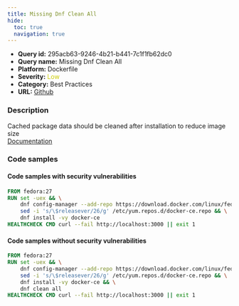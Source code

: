```yaml
---
title: Missing Dnf Clean All
hide:
  toc: true
  navigation: true
---
```


<style>
  .highlight .hll {
    background-color: #ff171742;
  }
  .md-content {
    max-width: 1100px;
    margin: 0 auto;
  }
</style>

-   **Query id:** 295acb63-9246-4b21-b441-7c1f1fb62dc0
-   **Query name:** Missing Dnf Clean All
-   **Platform:** Dockerfile
-   **Severity:** <span style="color:#CC0">Low</span>
-   **Category:** Best Practices
-   **URL:** [Github](https://github.com/Checkmarx/kics/tree/master/assets/queries/dockerfile/missing_dnf_clean_all)

### Description
Cached package data should be cleaned after installation to reduce image size<br>
[Documentation](https://docs.docker.com/develop/develop-images/dockerfile_best-practices/)

### Code samples
#### Code samples with security vulnerabilities
```dockerfile title="Positive test num. 1 - dockerfile file" hl_lines="2"
FROM fedora:27
RUN set -uex && \
    dnf config-manager --add-repo https://download.docker.com/linux/fedora/docker-ce.repo && \
    sed -i 's/\$releasever/26/g' /etc/yum.repos.d/docker-ce.repo && \
    dnf install -vy docker-ce
HEALTHCHECK CMD curl --fail http://localhost:3000 || exit 1

```


#### Code samples without security vulnerabilities
```dockerfile title="Negative test num. 1 - dockerfile file"
FROM fedora:27
RUN set -uex && \
    dnf config-manager --add-repo https://download.docker.com/linux/fedora/docker-ce.repo && \
    sed -i 's/\$releasever/26/g' /etc/yum.repos.d/docker-ce.repo && \
    dnf install -vy docker-ce && \
    dnf clean all
HEALTHCHECK CMD curl --fail http://localhost:3000 || exit 1

```
